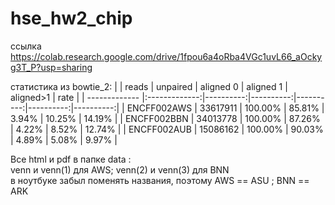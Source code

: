 # hse_hw2_chip

ссылка https://colab.research.google.com/drive/1fpou6a4oRba4VGc1uvL66_aOckyg3T_P?usp=sharing

статистика из bowtie_2: 
|               | reads         | unpaired  | aligned 0 | aligned 1 | aligned>1 | rate      |
| ------------- |:-------------:|----------:|----------:|----------:|----------:|----------:|
| ENCFF002AWS   | 33617911      | 100.00%   |  85.81%   |   3.94%   |  10.25%   |  14.19%   |
| ENCFF002BBN   | 34013778      | 100.00%   |  87.26%   |   4.22%   |   8.52%   |  12.74%   |
| ENCFF002AUB   | 15086162      | 100.00%   |  90.03%   |   4.89%   |   5.08%   |   9.97%   |

Все html и pdf в папке data : \
venn и venn(1) для AWS; venn(2) и venn(3) для BNN \
в ноутбуке забыл поменять названия, поэтому AWS == ASU ; BNN == ARK
